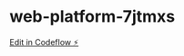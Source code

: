 # web-platform-7jtmxs

[Edit in Codeflow ⚡️](https://stackblitz.com/~/github.com/go-go-li/web-platform-7jtmxs)